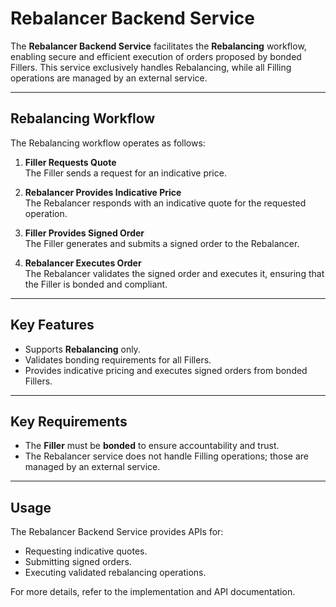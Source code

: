 # Rebalancer Backend Service

The **Rebalancer Backend Service** facilitates the **Rebalancing** workflow, enabling secure and efficient execution of orders proposed by bonded Fillers. This service exclusively handles Rebalancing, while all Filling operations are managed by an external service.

---

## **Rebalancing Workflow**

The Rebalancing workflow operates as follows:

1. **Filler Requests Quote**  
   The Filler sends a request for an indicative price.

2. **Rebalancer Provides Indicative Price**  
   The Rebalancer responds with an indicative quote for the requested operation.

3. **Filler Provides Signed Order**  
   The Filler generates and submits a signed order to the Rebalancer.

4. **Rebalancer Executes Order**  
   The Rebalancer validates the signed order and executes it, ensuring that the Filler is bonded and compliant.

---

## **Key Features**

- Supports **Rebalancing** only.
- Validates bonding requirements for all Fillers.
- Provides indicative pricing and executes signed orders from bonded Fillers.

---

## **Key Requirements**

- The **Filler** must be **bonded** to ensure accountability and trust.
- The Rebalancer service does not handle Filling operations; those are managed by an external service.

---

## **Usage**

The Rebalancer Backend Service provides APIs for:

- Requesting indicative quotes.
- Submitting signed orders.
- Executing validated rebalancing operations.

For more details, refer to the implementation and API documentation.
